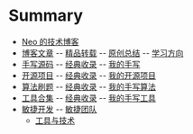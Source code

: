# Summary

- [Neo 的技术博客](README.md)
- [博客文章](doc/blog/README.md)
  -- [精品转载](doc/blog/blog1.md)
  -- [原创总结](doc/blog/blog2.md)
  -- [学习方向](doc/blog/blog3.md)
- [手写源码](doc/code/README.md)
  -- [经典收录](doc/code/code1.md)
  -- [我的手写](doc/code/code2.md)
- [开源项目](doc/project/README.md)
  -- [经典收录](doc/project/project1.md)
  -- [我的开源项目](doc/project/project2.md)
- [算法刷题](doc/algorithm/README.md)
  -- [经典收录](doc/algorithm/algorithm1.md)
  -- [我的手写算法](doc/algorithm/algorithm2.md)
- [工具合集](doc/tools/README.md)
  -- [经典收录](doc/tools/tools1.md)
  -- [我的手写工具](doc/tools/tools2.md)
- [敏捷开发](doc/agile/README.md)
  -- [敏捷团队](doc/agile/agile1.md)
  - [工具与技术](doc/agile/agile2.md)

